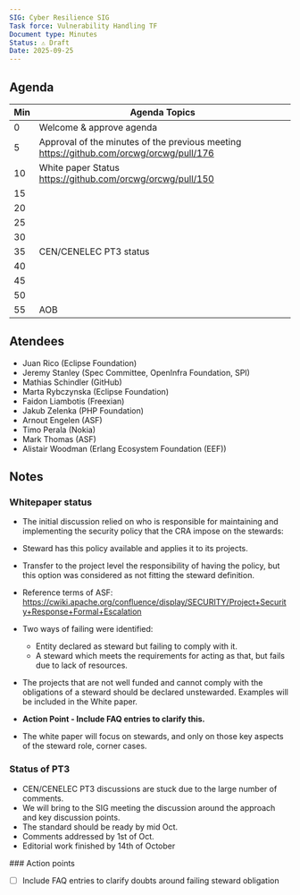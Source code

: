 ```yaml
---
SIG: Cyber Resilience SIG
Task force: Vulnerability Handling TF
Document type: Minutes
Status: ⚠️ Draft
Date: 2025-09-25
---
```


##  Agenda

| Min | Agenda Topics | 
| -- | ----- | 
|   0 | Welcome & approve agenda | 
|   5 | Approval of the minutes of the previous meeting  https://github.com/orcwg/orcwg/pull/176|
|  10 | White paper Status https://github.com/orcwg/orcwg/pull/150  |
|  15 |  |
|  20 |  |
|  25 |  |
|  30 |  |
|  35 |  CEN/CENELEC PT3 status|
|  40 |  | 
|  45 |  |
|  50 |  | 
|  55 | AOB | 

## Atendees
 - Juan Rico (Eclipse Foundation)
 - Jeremy Stanley (Spec Committee, OpenInfra Foundation, SPI)
 - Mathias Schindler (GitHub)
 - Marta Rybczynska (Eclipse Foundation)
 - Faidon Liambotis (Freexian)
 - Jakub Zelenka (PHP Foundation)
 - Arnout Engelen (ASF)
 - Timo Perala (Nokia)
 - Mark Thomas (ASF)
 - Alistair Woodman (Erlang Ecosystem Foundation (EEF))


## Notes
### Whitepaper status
- The initial discussion relied on who is responsible for maintaining and implementing the security policy that the CRA impose on the stewards:
 - Steward has this policy available and applies it to its projects.
 - Transfer to the project level the responsibility of having the policy, but this option was considered as not fitting the steward definition.
 - Reference terms of ASF: https://cwiki.apache.org/confluence/display/SECURITY/Project+Security+Response+Formal+Escalation 

- Two ways of failing were identified:
  - Entity declared as steward but failing to comply with it.
  - A steward which meets the requirements for acting as that, but fails due to lack of resources.
- The projects that are not well funded and cannot comply with the obligations of a steward should be declared unstewarded. Examples will be included in the White paper.
- **Action Point - Include FAQ entries to clarify this.** 
- The white paper will focus on stewards, and only on those key aspects of the steward role, corner cases.

### Status of PT3
- CEN/CENELEC PT3 discussions are stuck due to the large number of comments.
- We will bring to the SIG meeting the discussion around the approach and key discussion points.
- The standard should be ready by mid Oct.
 - Comments addressed by 1st of Oct.
 - Editorial work finished by 14th of October

### Action points
- [ ] Include FAQ entries to clarify doubts around failing steward obligation

